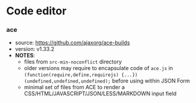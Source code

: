 # Code editor

### ace
* source: https://github.com/ajaxorg/ace-builds
* version: v1.33.2
* __NOTES__:
  - files from `src-min-noconflict` directory
  - older versions may require to encapsulate code of `ace.js` in `(function(require,define,requirejs) {...})(undefined,undefined,undefined);` before using within JSON Form
  - minimal set of files from ACE to render a CSS/HTML/JAVASCRIPT/JSON/LESS/MARKDOWN input field

